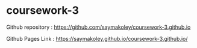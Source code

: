 # coursework-3

Github repository : https://github.com/saymakoley/coursework-3.github.io

Github Pages Link : https://saymakoley.github.io/coursework-3.github.io/